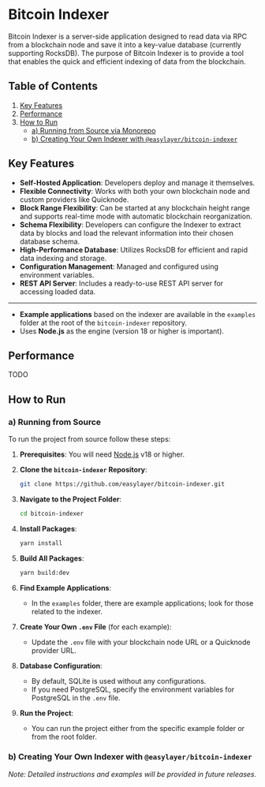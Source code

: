 # Bitcoin Indexer

Bitcoin Indexer is a server-side application designed to read data via RPC from a blockchain node and save it into a key-value database (currently supporting RocksDB). The purpose of Bitcoin Indexer is to provide a tool that enables the quick and efficient indexing of data from the blockchain.

## Table of Contents

1. [Key Features](#key-features)
2. [Performance](#performance)
3. [How to Run](#how-to-run)
    - [a) Running from Source via Monorepo](#a-running-from-source-via-monorepo)
    - [b) Creating Your Own Indexer with `@easylayer/bitcoin-indexer`](#b-creating-your-own-indexer-with-easylayerbitcoin-indexer)

## Key Features

- **Self-Hosted Application**: Developers deploy and manage it themselves.
- **Flexible Connectivity**: Works with both your own blockchain node and custom providers like Quicknode.
- **Block Range Flexibility**: Can be started at any blockchain height range and supports real-time mode with automatic blockchain reorganization.
- **Schema Flexibility**: Developers can configure the Indexer to extract data by blocks and load the relevant information into their chosen database schema.
- **High-Performance Database**: Utilizes RocksDB for efficient and rapid data indexing and storage.
- **Configuration Management**: Managed and configured using environment variables.
- **REST API Server**: Includes a ready-to-use REST API server for accessing loaded data.
------------
- **Example applications** based on the indexer are available in the `examples` folder at the root of the `bitcoin-indexer` repository.
- Uses **Node.js** as the engine (version 18 or higher is important).

## Performance

TODO

## How to Run

### a) Running from Source

To run the project from source follow these steps:

1. **Prerequisites**: You will need [Node.js](https://nodejs.org/) v18 or higher.

2. **Clone the `bitcoin-indexer` Repository**:

    ```bash
    git clone https://github.com/easylayer/bitcoin-indexer.git
    ```

3. **Navigate to the Project Folder**:

    ```bash
    cd bitcoin-indexer
    ```

4. **Install Packages**:

    ```bash
    yarn install
    ```

5. **Build All Packages**:

    ```bash
    yarn build:dev
    ```

6. **Find Example Applications**:

    - In the `examples` folder, there are example applications; look for those related to the indexer.

7. **Create Your Own `.env` File** (for each example):

    - Update the `.env` file with your blockchain node URL or a Quicknode provider URL.

8. **Database Configuration**:

    - By default, SQLite is used without any configurations.
    - If you need PostgreSQL, specify the environment variables for PostgreSQL in the `.env` file.

9. **Run the Project**:

    - You can run the project either from the specific example folder or from the root folder.

### b) Creating Your Own Indexer with `@easylayer/bitcoin-indexer`
*Note: Detailed instructions and examples will be provided in future releases.*